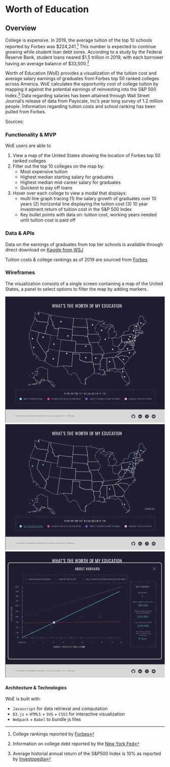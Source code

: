 # Worth of Education

## Overview 
College is expensive. In 2019, the average tuition of the top 10 schools reported by Forbes was $224,241.[^1] This number is expected to continue growing while student loan debt sores. According to a study by the Federal Reserve Bank, student loans neared $1.5 trillion in 2019, with each borrower having an average balance of $33,500.[^2] 

Worth of Education (WoE) provides a visualization of the tuition cost and average salary earnings of graduates from Forbes top 50 ranked colleges across America.  WoE calculates the opportunity cost of college tuition by mapping it against the potential earnings of reinvesting into the S&P 500 Index.[^3]  Data regarding salaries has been attained through Wall Street Journal’s release of data from Payscale, Inc’s year long survey of 1.2 million people. Information regarding tuition costs and school ranking has been pulled from Forbes.  

Sources: 
[^1]: College rankings reported by [Forbes](https://www.forbes.com/top-colleges/#95ee07e19877 )
[^2]: Information on college debt reported by the [New York Fed](https://libertystreeteconomics.newyorkfed.org/2019/10/who-borrows-for-collegeand-who-repays.html)
[^3]: Average historial annual return of the S&P500 Index is 10% as reported by [Investopedia](https://www.investopedia.com/ask/answers/042415/what-average-annual-return-sp-500.asp)

### Functionality & MVP
WoE users are able to 
1. View a map of the United States showing the location of Forbes top 50 ranked colleges 
2. Filter out the top 10 colleges on the map by: 
    - Most expensive tuition 
    - Highest median starting salary for graduates
    - Highest median mid-career salary for graduates 
    - Quickest to pay off loans 
3. Hover over each college to view a modal that displays:
    - multi line graph tracing (1) the salary growth of graduates over 10 years (2) horizontal line displaying the tuition cost (3) 10 year investment return of tuition cost in the S&P 500 Index 
    - Key bullet points with data on: tuition cost, working years needed until tuition cost is paid off 

### Data & APIs 
Data on the earnings of graduates from top tier schools is available through direct download on [Kaggle from WSJ](https://www.kaggle.com/wsj/college-salaries)

Tuition costs & college rankings as of 2019 are sourced from [Forbes](https://www.forbes.com/top-colleges/#53215a7e1987) 

### Wireframes

The visualization consists of a single screen containing a map of the United States, a panel to select options to filter the map by adding markers.

![Landing Page](./assets/images/wireframes/default.jpg)
![Filter Top 10 Schools](./assets/images/wireframes/select_filter.jpg)
![About School](./assets/images/wireframes/hover_school.jpg)

#### Architecture & Technologies 
WoE is built with:
* `Javascript` for data retrieval and computation 
* `D3.js` + `HTML5` + `SVG` + `CSS3` for interactive visualization 
* `Webpack` + `Babel` to bundle js files 